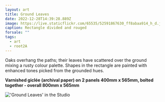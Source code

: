 ```yaml
---
layout: art
title: Ground Leaves
date: 2022-12-28T14:39:28.889Z
image: https://live.staticflickr.com/65535/52591867630_ff8abaa914_h_d.jpg
caption: Rectangle divided and rouged
forsale: ""
tags:
  - art
  - root2A
---
```

Oaks overhang the paths; their leaves have scattered over the ground mixing a rusty colour palette. Shapes in the rectangle are painted with enhanced tones picked from the grounded hues.

**Varnished giclée (archival paper) on 2 panels 400mm x 565mm, bolted together - overall 800mm x 565mm**

!['Ground Leaves' in the Studio](https://live.staticflickr.com/65535/53317107137_11d78dc458_h_d.jpg "'Ground Leaves' in the Studio with the artist, Chris Jennings")